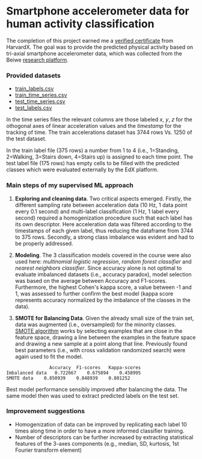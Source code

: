 # Smartphone accelerometer data for human activity classification

The completion of this project earned me a [verified certificate](https://courses.edx.org/certificates/c7b22364b2b94d5b83ff9566fba23070) from HarvardX. 
The goal was to provide the predicted physical activity based on tri-axial smartphone accelerometer data, which was collected from the Beiwe [research platform](https://github.com/onnela-lab/beiwe-backend). 

### Provided datasets

  - [train_labels.csv](https://github.com/gufett0/classification-timeseries-accelerometer/blob/main/train_labels.csv)
  - [train_time_series.csv](https://github.com/gufett0/classification-timeseries-accelerometer/blob/main/train_time_series.csv)
  - [test_time_series.csv](https://github.com/gufett0/classification-timeseries-accelerometer/blob/main/test_time_series.csv)
  - [test_labels.csv](https://github.com/gufett0/classification-timeseries-accelerometer/blob/main/test_labels.csv)

In the time series files the relevant columns are those labeled *x*, *y*, *z* for the othogonal axes of linear acceleration values and the *timestamp* for the tracking of time. The train accelerations dataset has 3744 rows Vs. 1250 of the test dataset.

In the train label file (375 rows) a number from 1 to 4 (i.e., 1=Standing, 2=Walking, 3=Stairs down, 4=Stairs up) is assigned to each time point. 
The test label file (175 rows) has empty cells to be filled with the predicted classes which were evaluated externally by the EdX platform.


### Main steps of my supervised ML approach


  1) **Exploring and cleaning data**. Two critical aspects emerged. Firstly, the different sampling rate between acceleration data (10 Hz, 1 data point every 0.1 second) and multi-label classification (1 Hz, 1 label every second) required a homogenization procedure such that each label has its own descriptor. Here acceleration data was filtered according to the timestamps of each given label, thus reducing the dataframe from 3744 to 375 rows. Secondly, a strong class imbalance was evident and had to be properly addressed.  
 
 2) **Modeling**. The 3 classification models covered in the course were also used here: *multinomial logistic regression*, *random forest classifier* and *nearest neighbors classifier*. Since accuracy alone is not optimal to evaluate imbalanced datasets (i.e., accuracy paradox), model selection was based on the average between Accuracy and F1-scores. Furthermore, the highest Cohen's kappa score, a value between -1 and 1, was assessed to further confirm the best model (kappa score represents accuracy normalized by the imbalance of the classes in the data).
 
 3) **SMOTE for Balancing Data**. Given the already small size of the train set, data was augmented (i.e., oversampled) for the minority classes. [SMOTE algorithm](https://machinelearningmastery.com/smote-oversampling-for-imbalanced-classification/) works by selecting examples that are close in the feature space, drawing a line between the examples in the feature space and drawing a new sample at a point along that line. Previously found best parameters (i.e., with cross validation randomized search) were again used to fit the model.

  ```
                  Accuracy	F1-scores	Kappa-scores
  Imbalanced data	0.722667	0.675894	0.458995
  SMOTE data	0.850939	0.848939	0.801252
  ```
Best model performance sensibly improved after balancing the data. The same model then was used to extract predicted labels on the test set.

### Improvement suggestions
   - Homogenization of data can be improved by replicating each label 10 times along time in order to have a more informed classifier training. 
   - Number of descriptors can be further increased by extracting statistical features of the 3-axes components (e.g., median, SD, kurtosis, 1st Fourier transform element) 

